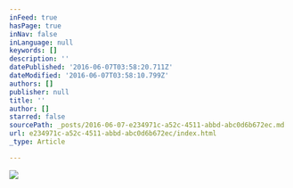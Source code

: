 ```yaml
---
inFeed: true
hasPage: true
inNav: false
inLanguage: null
keywords: []
description: ''
datePublished: '2016-06-07T03:58:20.711Z'
dateModified: '2016-06-07T03:58:10.799Z'
authors: []
publisher: null
title: ''
author: []
starred: false
sourcePath: _posts/2016-06-07-e234971c-a52c-4511-abbd-abc0d6b672ec.md
url: e234971c-a52c-4511-abbd-abc0d6b672ec/index.html
_type: Article

---
```

![](https://the-grid-user-content.s3-us-west-2.amazonaws.com/2b27310d-0095-4895-823c-d75fc9a59da0.jpg)